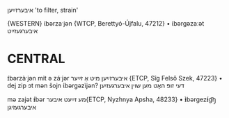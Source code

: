 איבערזײַען
'to filter, strain'

{WESTERN}
ɩ́bərzaˑjən {WTCP, Berettyó-Újfalu, 47212}
	•	ɩ́bərgəzaːət איבערגעזײַט

CENTRAL
========

ɪ́bərzàˑjən mit ə záˑjər איבערזײַען מיט אַ זײַער {ETCP, Sîg Felső Szek, 47223}
	•	dej zip ɔt mən šojn ɩ́bərgəzɩ̀jən? דעי זופּ האָט מען שוין איבערגעזיִען 

mə zajət ᵻ́bər מע זײַעט איבער{ETCP, Nyzhnya Apsha, 48233}
	•	ᵻ̀bərgezᵻ́g͡ŋ̩ איבערגעזיגן